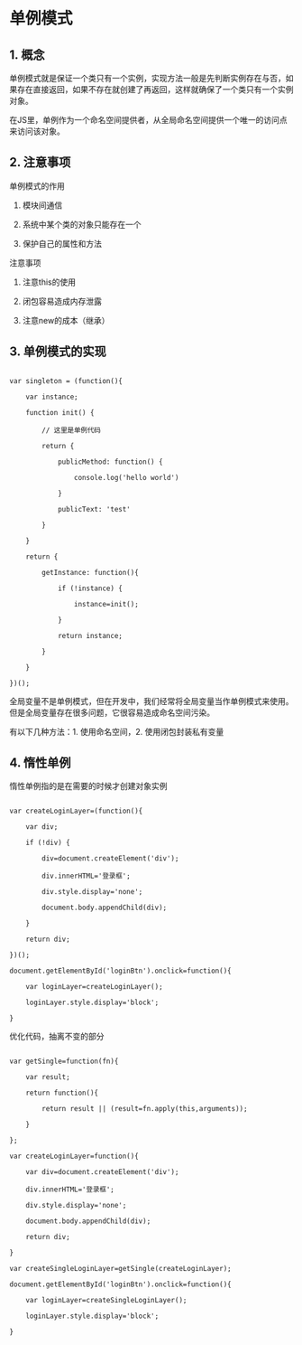 # 单例模式

## 1. 概念

单例模式就是保证一个类只有一个实例，实现方法一般是先判断实例存在与否，如果存在直接返回，如果不存在就创建了再返回，这样就确保了一个类只有一个实例对象。

在JS里，单例作为一个命名空间提供者，从全局命名空间提供一个唯一的访问点来访问该对象。

## 2. 注意事项

单例模式的作用

1. 模块间通信

2. 系统中某个类的对象只能存在一个

3. 保护自己的属性和方法

注意事项

1. 注意this的使用

2. 闭包容易造成内存泄露

3. 注意new的成本（继承）

## 3. 单例模式的实现

```

var singleton = (function(){

    var instance;

    function init() {

        // 这里是单例代码

        return {

            publicMethod: function() {

                console.log('hello world')

            }

            publicText: 'test'

        }

    }

    return {

        getInstance: function(){

            if (!instance) {

                instance=init();

            }

            return instance;

        }

    }

})();

```

全局变量不是单例模式，但在开发中，我们经常将全局变量当作单例模式来使用。但是全局变量存在很多问题，它很容易造成命名空间污染。

有以下几种方法：1. 使用命名空间，2. 使用闭包封装私有变量

## 4. 惰性单例

惰性单例指的是在需要的时候才创建对象实例

```

var createLoginLayer=(function(){

    var div;

    if (!div) {

        div=document.createElement('div');

        div.innerHTML='登录框';

        div.style.display='none';

        document.body.appendChild(div);

    }

    return div;

})();

document.getElementById('loginBtn').onclick=function(){

    var loginLayer=createLoginLayer();

    loginLayer.style.display='block';

}

```

优化代码，抽离不变的部分

```

var getSingle=function(fn){

    var result;

    return function(){

        return result || (result=fn.apply(this,arguments));

    }

};

var createLoginLayer=function(){

    var div=document.createElement('div');

    div.innerHTML='登录框';

    div.style.display='none';

    document.body.appendChild(div);

    return div;

}

var createSingleLoginLayer=getSingle(createLoginLayer);

document.getElementById('loginBtn').onclick=function(){

    var loginLayer=createSingleLoginLayer();

    loginLayer.style.display='block';

}

```
